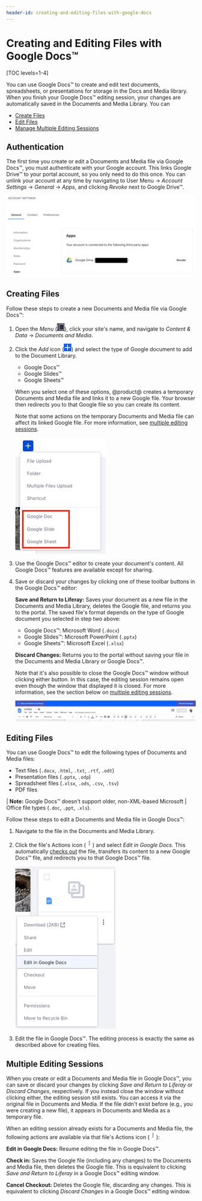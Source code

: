 ```yaml
---
header-id: creating-and-editing-files-with-google-docs
---
```


# Creating and Editing Files with Google Docs™

[TOC levels=1-4]

You can use Google Docs&trade; to create and edit text documents, spreadsheets,
or presentations for storage in the Docs and Media library. When you finish your
Google Docs&trade; editing session, your changes are automatically saved in the
Documents and Media Library. You can 

-   [Create Files](#creating-files)
-   [Edit Files](#editing-files)
-   [Manage Multiple Editing Sessions](#multiple-editing-sessions)

## Authentication

The first time you create or edit a Documents and Media file via Google
Docs&trade;, you must authenticate with your Google account. This links Google
Drive&trade; to your portal account, so you only need to do this once. You can
unlink your account at any time by navigating to User Menu &rarr; *Account
Settings* &rarr; *General* &rarr; *Apps*, and clicking *Revoke* next to Google
Drive&trade;. 

![Figure 1: You can unlink your Google account from the portal.](../../../../images/google-docs-unlink.png)

## Creating Files

Follow these steps to create a new Documents and Media file via Google 
Docs&trade;:

1.  Open the *Menu* 
    (![Product Menu](../../../../images/icon-menu.png)), 
    click your site's name, and navigate to *Content & Data* &rarr; 
    *Documents and Media*. 

2.  Click the *Add* icon 
    (![Add](../../../../images/icon-add.png)) 
    and select the type of Google document to add to the Document Library.

    -   Google Docs&trade;
    -   Google Slides&trade;
    -   Google Sheets&trade;

    When you select one of these options, @product@ creates a temporary 
    Documents and Media file and links it to a new Google file. Your browser 
    then redirects you to that Google file so you can create its content. 

    Note that some actions on the temporary Documents and Media file can affect 
    its linked Google file. For more information, see [multiple editing
    sessions](#multiple-editing-sessions). 

    ![Figure 2: Select the type of Google document you want to create.](../../../../images/google-docs-new.png)

3.  Use the Google Docs&trade; editor to create your document's content. All 
    Google Docs&trade; features are available except for sharing. 

4.  Save or discard your changes by clicking one of these toolbar buttons in the 
    Google Docs&trade; editor: 

    **Save and Return to Liferay:** Saves your document as a new file in the 
    Documents and Media Library, deletes the Google file, and returns you to 
    the portal. The saved file's format depends on the type of Google document 
    you selected in step two above: 

    -   Google Docs&trade;: Microsoft Word (`.docx`)
    -   Google Slides&trade;: Microsoft PowerPoint (`.pptx`)
    -   Google Sheets&trade;: Microsoft Excel (`.xlsx`)

    **Discard Changes:** Returns you to the portal without saving your file in 
    the Documents and Media Library or Google Docs&trade;. 

    Note that it's also possible to close the Google Docs&trade; window without 
    clicking either button. In this case, the editing session remains open even 
    though the window that displayed it is closed. For more information, see the 
    section below on 
    [multiple editing sessions](#multiple-editing-sessions). 

    ![Figure 3: Save or discard your changes by using the toolbar in the editor.](../../../../images/google-docs-save-discard.png)

## Editing Files

You can use Google Docs&trade; to edit the following types of Documents and 
Media files: 

-   Text files (`.docx`, `.html`, `.txt`, `.rtf`, `.odt`)
-   Presentation files (`.pptx`, `.odp`)
-   Spreadsheet files (`.xlsx`, `.ods`, `.csv`, `.tsv`)
-   PDF files

| **Note:** Google Docs&trade; doesn't support older, non-XML-based Microsoft 
| Office file types (`.doc`, `.ppt`, `.xls`). 

Follow these steps to edit a Documents and Media file in Google Docs&trade;: 

1.  Navigate to the file in the Documents and Media Library. 

2.  Click the file's Actions icon 
    (![Actions](../../../../images/icon-actions.png)) 
    and select *Edit in Google Docs*. This automatically 
    [checks out](/docs/7-2/user/-/knowledge_base/u/checking-out-and-editing-files) 
    the file, transfers its content to a new Google Docs&trade; file, and 
    redirects you to that Google Docs&trade; file. 

    ![Figure 4: Select *Edit in Google Docs* from the file's Actions menu.](../../../../images/google-docs-edit.png)

3.  Edit the file in Google Docs&trade;. The editing process is exactly the same 
    as described above for creating files. 

## Multiple Editing Sessions

When you create or edit a Documents and Media file in Google Docs&trade;, you 
can save or discard your changes by clicking *Save and Return to Liferay* or 
*Discard Changes*, respectively. If you instead close the window without 
clicking either, the editing session still exists. You can access it via the 
original file in Documents and Media. If the file didn't exist before (e.g., you 
were creating a new file), it appears in Documents and Media as a temporary 
file. 

When an editing session already exists for a Documents and Media file, the 
following actions are available via that file's Actions icon 
(![Actions](../../../../images/icon-actions.png)): 

**Edit in Google Docs:** Resume editing the file in Google Docs&trade;. 

**Check in:** Saves the Google file (including any changes) to the Documents and 
Media file, then deletes the Google file. This is equivalent to clicking 
*Save and Return to Liferay* in a Google Docs&trade; editing window. 

**Cancel Checkout:** Deletes the Google file, discarding any changes. This is 
equivalent to clicking *Discard Changes* in a Google Docs&trade; editing window. 
